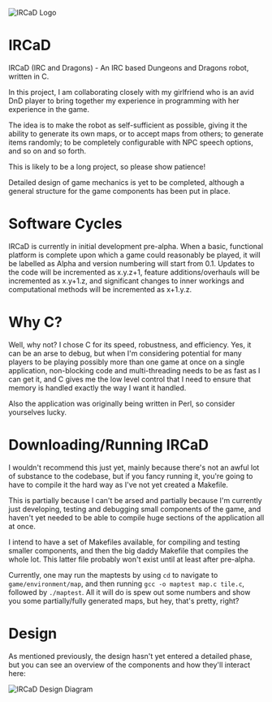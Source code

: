![IRCaD Logo](http://sconesorscones.co.uk/dev/IRCaD/IRCaD.png)

IRCaD
=====

IRCaD (IRC and Dragons) - An IRC based Dungeons and Dragons robot, written in C.

In this project, I am collaborating closely with my girlfriend who is an avid DnD player to bring together my experience in programming with her experience in the game.

The idea is to make the robot as self-sufficient as possible, giving it the ability to generate its own maps, or to accept maps from others; to generate items randomly; to be completely configurable with NPC speech options, and so on and so forth.

This is likely to be a long project, so please show patience!

Detailed design of game mechanics is yet to be completed, although a general structure for the game components has been put in place.

Software Cycles
===============

IRCaD is currently in initial development pre-alpha. When a basic, functional platform is complete upon which a game could reasonably be played, it will be labelled as Alpha and version numbering will start from 0.1. Updates to the code will be incremented as x.y.z+1, feature additions/overhauls will be incremented as x.y+1.z, and significant changes to inner workings and computational methods will be incremented as x+1.y.z.

Why C?
======

Well, why not? I chose C for its speed, robustness, and efficiency. Yes, it can be an arse to debug, but when I'm considering potential for many players to be playing possibly more than one game at once on a single application, non-blocking code and multi-threading needs to be as fast as I can get it, and C gives me the low level control that I need to ensure that memory is handled exactly the way I want it handled.

Also the application was originally being written in Perl, so consider yourselves lucky.

Downloading/Running IRCaD
=========================

I wouldn't recommend this just yet, mainly because there's not an awful lot of substance to the codebase, but if you fancy running it, you're going to have to compile it the hard way as I've not yet created a Makefile.

This is partially because I can't be arsed and partially because I'm currently just developing, testing and debugging small components of the game, and haven't yet needed to be able to compile huge sections of the application all at once.

I intend to have a set of Makefiles available, for compiling and testing smaller components, and then the big daddy Makefile that compiles the whole lot. This latter file probably won't exist until at least after pre-alpha.

Currently, one may run the maptests by using `cd` to navigate to `game/environment/map`, and then running `gcc -o maptest map.c tile.c`, followed by `./maptest`. All it will do is spew out some numbers and show you some partially/fully generated maps, but hey, that's pretty, right?

Design
======

As mentioned previously, the design hasn't yet entered a detailed phase, but you can see an overview of the components and how they'll interact here:

![IRCaD Design Diagram](http://sconesorscones.co.uk/dev/IRCaD/IRCaD_Basic_Design.png)
